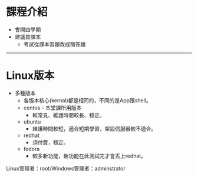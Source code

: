 # 課程介紹
* 會開四學期
* 建議買課本
    * 考試從課本習題改成簡答題
***
# Linux版本
* 多種版本
    * 各版本核心(kernal)都是相同的，不同的是App跟shell。
    * centos - 本堂課所用版本
         * 較常見、維護時間較長、穩定。
    * ubuntu
         * 維護時間較短，適合短期學習，架設伺服器較不適合。
    * redhat
         * 須付費，穩定。
    * fedora
         * 較多新功能，新功能在此測試完才會丟上redhat。

Linux管理者：root/Windows管理者：adminstrator
